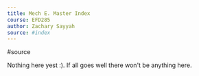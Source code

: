 ```yaml
---
title: Mech E. Master Index
course: EFD285
author: Zachary Sayyah
source: #index
---
```


#source

Nothing here yest :). If all goes well there won't be anything here.